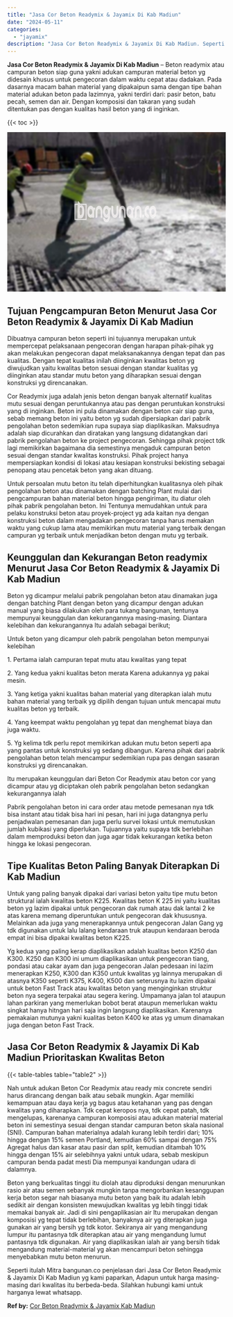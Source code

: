 ```yaml
---
title: "Jasa Cor Beton Readymix & Jayamix Di Kab Madiun"
date: "2024-05-11"
categories: 
  - "jayamix"
description: "Jasa Cor Beton Readymix & Jayamix Di Kab Madiun. Seperti itulah Mitra bangunan.co penjelasan dari Jasa Cor Beton Readymix & Jayamix Di Kab Madiun yg kami pap..."
---
```


**Jasa Cor Beton Readymix & Jayamix Di Kab Madiun** – Beton readymix atau campuran beton siap guna yakni adukan campuran material beton yg didesain khusus untuk pengecoran dalam waktu cepat atau dadakan. Pada dasarnya macam bahan material yang dipakaipun sama dengan tipe bahan material adukan beton pada lazimnya, yakni terdiri dari: pasir beton, batu pecah, semen dan air. Dengan komposisi dan takaran yang sudah ditentukan pas dengan kualitas hasil beton yang di inginkan.

{{< toc >}}

![Jasa Cor Beton Readymix & Jayamix Di Kab Madiun](/images/jasa-cor-readymix-50.png)

## Tujuan Pengcampuran Beton Menurut Jasa Cor Beton Readymix & Jayamix Di Kab Madiun

Dibuatnya campuran beton seperti ini tujuannya merupakan untuk mempercepat pelaksanaan pengecoran dengan harapan pihak-pihak yg akan melakukan pengecoran dapat melaksanakannya dengan tepat dan pas kualitas. Dengan tepat kualitas inilah diinginkan kwalitas beton yg diwujudkan yaitu kwalitas beton sesuai dengan standar kualitas yg diinginkan atau standar mutu beton yang diharapkan sesuai dengan konstruksi yg direncanakan.

Cor Readymix juga adalah jenis beton dengan banyak alternatif kualitas mutu sesuai dengan peruntukannya atau pas dengan peruntukan konstruksi yang di inginkan. Beton ini pula dinamakan dengan beton cair siap guna, sebab memang beton ini yaitu beton yg sudah dipersiapkan dari pabrik pengolahan beton sedemikian rupa supaya siap diaplikasikan. Maksudnya adalah siap dicurahkan dan diratakan yang langsung didatangkan dari pabrik pengolahan beton ke project pengecoran. Sehingga pihak project tdk lagi memikirkan bagaimana dia semestinya mengaduk campuran beton sesuai dengan standar kwalitas konstruksi. Pihak project hanya mempersiapkan kondisi di lokasi atau kesiapan konstruksi bekisting sebagai penopang atau pencetak beton yang akan dituang.

Untuk persoalan mutu beton itu telah diperhitungkan kualitasnya oleh pihak pengolahan beton atau dinamakan dengan batching Plant mulai dari pengcampuran bahan material beton hingga pengiriman, itu diatur oleh pihak pabrik pengolahan beton. Ini Tentunya memudahkan untuk para pelaku konstruksi beton atau proyek-project yg ada kaitan nya dengan konstruksi beton dalam mengadakan pengecoran tanpa harus memakan waktu yang cukup lama atau memikirkan mutu material yang terbaik dengan campuran yg terbaik untuk menjadikan beton dengan mutu yg terbaik.

## Keunggulan dan Kekurangan Beton readymix Menurut Jasa Cor Beton Readymix & Jayamix Di Kab Madiun

Beton yg dicampur melalui pabrik pengolahan beton atau dinamakan juga dengan batching Plant dengan beton yang dicampur dengan adukan manual yang biasa dilakukan oleh para tukang bangunan, tentunya mempunyai keunggulan dan kekurangannya masing-masing. Diantara kelebihan dan kekurangannya Itu adalah sebagai berikut;

Untuk beton yang dicampur oleh pabrik pengolahan beton mempunyai kelebihan

1\. Pertama ialah campuran tepat mutu atau kwalitas yang tepat

2\. Yang kedua yakni kualitas beton merata Karena adukannya yg pakai mesin.

3\. Yang ketiga yakni kualitas bahan material yang diterapkan ialah mutu bahan material yang terbaik yg dipilih dengan tujuan untuk mencapai mutu kualitas beton yg terbaik.

4\. Yang keempat waktu pengolahan yg tepat dan menghemat biaya dan juga waktu.

5\. Yg kelima tdk perlu repot memikirkan adukan mutu beton seperti apa yang pantas untuk konstruksi yg sedang dibangun. Karena pihak dari pabrik pengolahan beton telah mencampur sedemikian rupa pas dengan sasaran konstruksi yg direncanakan.

Itu merupakan keunggulan dari Beton Cor Readymix atau beton cor yang dicampur atau yg diciptakan oleh pabrik pengolahan beton sedangkan kekurangannya ialah

Pabrik pengolahan beton ini cara order atau metode pemesanan nya tdk bisa instant atau tidak bisa hari ini pesan, hari ini juga datangnya perlu penjadwalan pemesanan dan juga perlu survei lokasi untuk memutuskan jumlah kubikasi yang diperlukan. Tujuannya yaitu supaya tdk berlebihan dalam memproduksi beton dan juga agar tidak kekurangan ketika beton hingga ke lokasi pengecoran.

## Tipe Kualitas Beton Paling Banyak Diterapkan Di Kab Madiun

Untuk yang paling banyak dipakai dari variasi beton yaitu tipe mutu beton struktural ialah kwalitas beton K225. Kwalitas beton K 225 ini yaitu kualitas beton yg lazim dipakai untuk pengecoran dak rumah atau dak lantai 2 ke atas karena memang diperuntukan untuk pengecoran dak khususnya. Melainkan ada juga yang menerapkannya untuk pengecoran Jalan Gang yg tdk digunakan untuk lalu lalang kendaraan truk ataupun kendaraan beroda empat ini bisa dipakai kwalitas beton K225.

Yg kedua yang paling kerap diaplikasikan adalah kualitas beton K250 dan K300. K250 dan K300 ini umum diaplikasikan untuk pengecoran tiang, pondasi atau cakar ayam dan juga pengecoran Jalan pedesaan ini lazim menerapkan K250, K300 dan K350 untuk kwalitas yg lainnya merupakan di atasnya K350 seperti K375, K400, K500 dan seterusnya itu lazim dipakai untuk beton Fast Track atau kwalitas beton yang menginginkan struktur beton nya segera terpakai atau segera kering. Umpamanya jalan tol ataupun lahan parkiran yang memerlukan bobot berat ataupun memerlukan waktu singkat hanya hitngan hari saja ingin langsung diaplikasikan. Karenanya pemakaian mutunya yakni kualitas beton K400 ke atas yg umum dinamakan juga dengan beton Fast Track.

## Jasa Cor Beton Readymix & Jayamix Di Kab Madiun Prioritaskan Kwalitas Beton

{{< table-tables table="table2" >}}

Nah untuk adukan Beton Cor Readymix atau ready mix concrete sendiri harus dirancang dengan baik atau sebaik mungkin. Agar memiliki kemampuan atau daya kerja yg bagus atau ketahanan yang pas dengan kwalitas yang diharapkan. Tdk cepat keropos nya, tdk cepat patah, tdk mengelupas, karenanya campuran komposisi atau adukan material material beton ini semestinya sesuai dengan standar campuran beton skala nasional (SNI). Campuran bahan materialnya adalah kurang lebih terdiri dari; 10% hingga dengan 15% semen Portland, kemudian 60% sampai dengan 75% Agregat halus dan kasar atau pasir dan split, kemudian ditambah 10% hingga dengan 15% air selebihnya yakni untuk udara, sebab meskipun campuran benda padat mesti Dia mempunyai kandungan udara di dalamnya.

Beton yang berkualitas tinggi itu diolah atau diproduksi dengan menurunkan rasio air atau semen sebanyak mungkin tanpa mengorbankan kesanggupan kerja beton segar nah biasanya mutu beton yang baik itu adalah lebih sedikit air dengan konsisten mewujudkan kwalitas yg lebih tinggi tidak memakai banyak air. Jadi di sini pengaplikasian air Itu merupakan dengan komposisi yg tepat tidak berlebihan, banyaknya air yg diterapkan juga gunakan air yang bersih yg tdk kotor. Sekiranya air yang mengandung lumpur itu pantasnya tdk diterapkan atau air yang mengandung lumut pantasnya tdk digunakan. Air yang diaplikasikan ialah air yang bersih tidak mengandung material-material yg akan mencampuri beton sehingga menyebabkan mutu beton menurun.

Seperti itulah Mitra bangunan.co penjelasan dari Jasa Cor Beton Readymix & Jayamix Di Kab Madiun yg kami paparkan, Adapun untuk harga masing-masing dari kwalitas itu berbeda-beda. Silahkan hubungi kami untuk harganya lewat whatsapp.

**Ref by:** [Cor Beton Readymix & Jayamix Kab Madiun](https://id.wikipedia.org/wiki/Cor)
